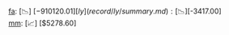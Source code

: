 [fa](record/fa/summary.md): [📉] [$-910120.01]  
[ly](record/ly/summary.md): [📉] [$-3417.00]  
[mm](record/mm/summary.md): [📈] [$5278.60]  
